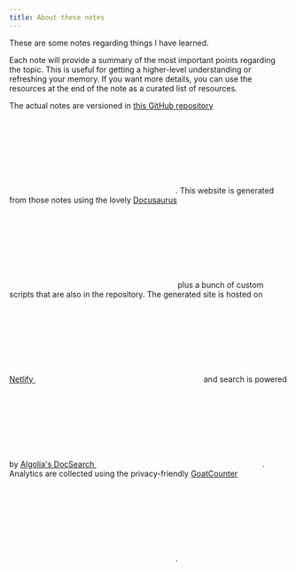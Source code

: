 ```yaml
---
title: About these notes
---
```


These are some notes regarding things I have learned. 

Each note will provide a summary of the most important points regarding the topic. This is useful for getting a higher-level understanding or refreshing your memory. If you want more details, you can use the resources at the end of the note as a curated list of resources.

The actual notes are versioned in <a href="https://github.com/mistermicheels/interview-prep" target="_blank" rel="nofollow noopener noreferrer">this GitHub repository <svg class="embedded-fa-icon"><use href="#external-link-alt"></use></svg></a>. This website is generated from those notes using the lovely <a href="https://v2.docusaurus.io/" target="_blank" rel="nofollow noopener noreferrer">Docusaurus <svg class="embedded-fa-icon"><use href="#external-link-alt"></use></svg></a> plus a bunch of custom scripts that are also in the repository. The generated site is hosted on <a href="https://www.netlify.com/" target="_blank" rel="nofollow noopener noreferrer">Netlify <svg class="embedded-fa-icon"><use href="#external-link-alt"></use></svg></a> and search is powered by <a href="https://docsearch.algolia.com/" target="_blank" rel="nofollow noopener noreferrer">Algolia's DocSearch <svg class="embedded-fa-icon"><use href="#external-link-alt"></use></svg></a>. Analytics are collected using the privacy-friendly <a href="https://www.goatcounter.com/" target="_blank" rel="nofollow noopener noreferrer">GoatCounter <svg class="embedded-fa-icon"><use href="#external-link-alt"></use></svg></a>.
